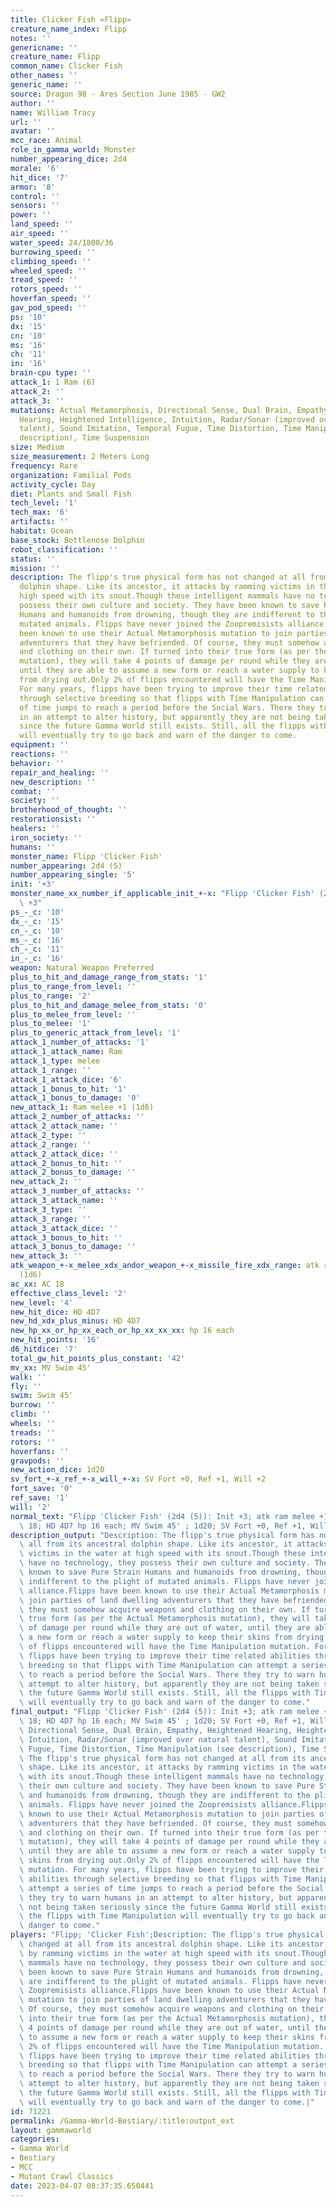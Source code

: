 ```yaml
---
title: Clicker Fish «Flipp»
creature_name_index: Flipp
notes: ''
genericname: ''
creature_name: Flipp
common_name: Clicker Fish
other_names: ''
generic_name: ''
source: Dragon 98 - Ares Section June 1985 - GW2
author: ''
name: William Tracy
url: ''
avatar: ''
mcc_race: Animal
role_in_gamma_world: Monster
number_appearing_dice: 2d4
morale: '6'
hit_dice: '7'
armor: '8'
control: ''
sensors: ''
power: ''
land_speed: ''
air_speed: ''
water_speed: 24/1800/36
burrowing_speed: ''
climbing_speed: ''
wheeled_speed: ''
tread_speed: ''
rotors_speed: ''
hoverfan_speed: ''
gav_pod_speed: ''
ps: '10'
dx: '15'
cn: '10'
ms: '16'
ch: '11'
in: '16'
brain-cpu type: ''
attack_1: 1 Ram (6)
attack_2: ''
attack_3: ''
mutations: Actual Metamorphosis, Directional Sense, Dual Brain, Empathy, Heightened
  Hearing, Heightened Intelligence, Intuition, Radar/Sonar (improved over natural
  talent), Sound Imitation, Temporal Fugue, Time Distortion, Time Manipulation (see
  description), Time Suspension
size: Medium
size_measurement: 2 Meters Long
frequency: Rare
organization: Familial Pods
activity_cycle: Day
diet: Plants and Small Fish
tech_level: '1'
tech_max: '6'
artifacts: ''
habitat: Ocean
base_stock: Bottlenose Dolphin
robot_classification: ''
status: ''
mission: ''
description: The flipp's true physical form has not changed at all from its ancestral
  dolphin shape. Like its ancestor, it attacks by ramming victims in the water at
  high speed with its snout.Though these intelligent mammals have no technology, they
  possess their own culture and society. They have been known to save Pure Strain
  Humans and humanoids from drowning, though they are indifferent to the plight of
  mutated animals. Flipps have never joined the Zoopremisists alliance.Flipps have
  been known to use their Actual Metamorphosis mutation to join parties of land dwelling
  adventurers that they have befriended. Of course, they must somehow acquire weapons
  and clothing on their own. If turned into their true form (as per the Actual Metamorphosis
  mutation), they will take 4 points of damage per round while they are out of water,
  until they are able to assume a new form or reach a water supply to keep their skins
  from drying out.Only 2% of flipps encountered will have the Time Manipulation mutation.
  For many years, flipps have been trying to improve their time related abilities
  through selective breeding so that flipps with Time Manipulation can attempt a series
  of time jumps to reach a period before the Social Wars. There they try to warn humans
  in an attempt to alter history, but apparently they are not being taken seriously
  since the future Gamma World still exists. Still, all the flipps with Time Manipulation
  will eventually try to go back and warn of the danger to come.
equipment: ''
reactions: ''
behavior: ''
repair_and_healing: ''
new_description: ''
combat: ''
society: ''
brotherhood_of_thought: ''
restorationsist: ''
healers: ''
iron_society: ''
humans: ''
monster_name: Flipp 'Clicker Fish'
number_appearing: 2d4 (5)
number_appearing_single: '5'
init: '+3'
monster_name_xx_number_if_applicable_init_+-x: "Flipp 'Clicker Fish' (2d4 (5)): Init\
  \ +3"
ps_-_c: '10'
dx_-_c: '15'
cn_-_c: '10'
ms_-_c: '16'
ch_-_c: '11'
in_-_c: '16'
weapon: Natural Weapon Preferred
plus_to_hit_and_damage_range_from_stats: '1'
plus_to_range_from_level: ''
plus_to_range: '2'
plus_to_hit_and_damage_melee_from_stats: '0'
plus_to_melee_from_level: ''
plus_to_melee: '1'
plus_to_generic_attack_from_level: '1'
attack_1_number_of_attacks: '1'
attack_1_attack_name: Ram
attack_1_type: melee
attack_1_range: ''
attack_1_attack_dice: '6'
attack_1_bonus_to_hit: '1'
attack_1_bonus_to_damage: '0'
new_attack_1: Ram melee +1 (1d6)
attack_2_number_of_attacks: ''
attack_2_attack_name: ''
attack_2_type: ''
attack_2_range: ''
attack_2_attack_dice: ''
attack_2_bonus_to_hit: ''
attack_2_bonus_to_damage: ''
new_attack_2: ''
attack_3_number_of_attacks: ''
attack_3_attack_name: ''
attack_3_type: ''
attack_3_range: ''
attack_3_attack_dice: ''
attack_3_bonus_to_hit: ''
attack_3_bonus_to_damage: ''
new_attack_3: ''
atk_weapon_+-x_melee_xdx_andor_weapon_+-x_missile_fire_xdx_range: atk ram melee +1
  (1d6)
ac_xx: AC 18
effective_class_level: '2'
new_level: '4'
new_hit_dice: HD 4D7
new_hd_xdx_plus_minus: HD 4D7
new_hp_xx_or_hp_xx_each_or_hp_xx_xx_xx: hp 16 each
new_hit_points: '16'
d6_hitdice: '7'
total_gw_hit_points_plus_constant: '42'
mv_xx: MV Swim 45'
walk: ''
fly: ''
swim: Swim 45'
burrow: ''
climb: ''
wheels: ''
treads: ''
rotors: ''
hoverfans: ''
gravpods: ''
new_action_dice: 1d20
sv_fort_+-x_ref_+-x_will_+-x: SV Fort +0, Ref +1, Will +2
fort_save: '0'
ref_save: '1'
will: '2'
normal_text: "Flipp 'Clicker Fish' (2d4 (5)): Init +3; atk ram melee +1 (1d6); AC\
  \ 18; HD 4D7 hp 16 each; MV Swim 45' ; 1d20; SV Fort +0, Ref +1, Will +2"
description_output: "Description: The flipp's true physical form has not changed at\
  \ all from its ancestral dolphin shape. Like its ancestor, it attacks by ramming\
  \ victims in the water at high speed with its snout.Though these intelligent mammals\
  \ have no technology, they possess their own culture and society. They have been\
  \ known to save Pure Strain Humans and humanoids from drowning, though they are\
  \ indifferent to the plight of mutated animals. Flipps have never joined the Zoopremisists\
  \ alliance.Flipps have been known to use their Actual Metamorphosis mutation to\
  \ join parties of land dwelling adventurers that they have befriended. Of course,\
  \ they must somehow acquire weapons and clothing on their own. If turned into their\
  \ true form (as per the Actual Metamorphosis mutation), they will take 4 points\
  \ of damage per round while they are out of water, until they are able to assume\
  \ a new form or reach a water supply to keep their skins from drying out.Only 2%\
  \ of flipps encountered will have the Time Manipulation mutation. For many years,\
  \ flipps have been trying to improve their time related abilities through selective\
  \ breeding so that flipps with Time Manipulation can attempt a series of time jumps\
  \ to reach a period before the Social Wars. There they try to warn humans in an\
  \ attempt to alter history, but apparently they are not being taken seriously since\
  \ the future Gamma World still exists. Still, all the flipps with Time Manipulation\
  \ will eventually try to go back and warn of the danger to come."
final_output: "Flipp 'Clicker Fish' (2d4 (5)): Init +3; atk ram melee +1 (1d6); AC\
  \ 18; HD 4D7 hp 16 each; MV Swim 45' ; 1d20; SV Fort +0, Ref +1, Will +2Actual Metamorphosis,\
  \ Directional Sense, Dual Brain, Empathy, Heightened Hearing, Heightened Intelligence,\
  \ Intuition, Radar/Sonar (improved over natural talent), Sound Imitation, Temporal\
  \ Fugue, Time Distortion, Time Manipulation (see description), Time SuspensionDescription:\
  \ The flipp's true physical form has not changed at all from its ancestral dolphin\
  \ shape. Like its ancestor, it attacks by ramming victims in the water at high speed\
  \ with its snout.Though these intelligent mammals have no technology, they possess\
  \ their own culture and society. They have been known to save Pure Strain Humans\
  \ and humanoids from drowning, though they are indifferent to the plight of mutated\
  \ animals. Flipps have never joined the Zoopremisists alliance.Flipps have been\
  \ known to use their Actual Metamorphosis mutation to join parties of land dwelling\
  \ adventurers that they have befriended. Of course, they must somehow acquire weapons\
  \ and clothing on their own. If turned into their true form (as per the Actual Metamorphosis\
  \ mutation), they will take 4 points of damage per round while they are out of water,\
  \ until they are able to assume a new form or reach a water supply to keep their\
  \ skins from drying out.Only 2% of flipps encountered will have the Time Manipulation\
  \ mutation. For many years, flipps have been trying to improve their time related\
  \ abilities through selective breeding so that flipps with Time Manipulation can\
  \ attempt a series of time jumps to reach a period before the Social Wars. There\
  \ they try to warn humans in an attempt to alter history, but apparently they are\
  \ not being taken seriously since the future Gamma World still exists. Still, all\
  \ the flipps with Time Manipulation will eventually try to go back and warn of the\
  \ danger to come."
players: "Flipp; 'Clicker Fish';Description: The flipp's true physical form has not\
  \ changed at all from its ancestral dolphin shape. Like its ancestor, it attacks\
  \ by ramming victims in the water at high speed with its snout.Though these intelligent\
  \ mammals have no technology, they possess their own culture and society. They have\
  \ been known to save Pure Strain Humans and humanoids from drowning, though they\
  \ are indifferent to the plight of mutated animals. Flipps have never joined the\
  \ Zoopremisists alliance.Flipps have been known to use their Actual Metamorphosis\
  \ mutation to join parties of land dwelling adventurers that they have befriended.\
  \ Of course, they must somehow acquire weapons and clothing on their own. If turned\
  \ into their true form (as per the Actual Metamorphosis mutation), they will take\
  \ 4 points of damage per round while they are out of water, until they are able\
  \ to assume a new form or reach a water supply to keep their skins from drying out.Only\
  \ 2% of flipps encountered will have the Time Manipulation mutation. For many years,\
  \ flipps have been trying to improve their time related abilities through selective\
  \ breeding so that flipps with Time Manipulation can attempt a series of time jumps\
  \ to reach a period before the Social Wars. There they try to warn humans in an\
  \ attempt to alter history, but apparently they are not being taken seriously since\
  \ the future Gamma World still exists. Still, all the flipps with Time Manipulation\
  \ will eventually try to go back and warn of the danger to come.|"
id: 71221
permalink: /Gamma-World-Bestiary/:title:output_ext
layout: gammaworld
categories:
- Gamma World
- Bestiary
- MCC
- Mutant Crawl Classics
date: 2023-04-07 08:37:35.650441
---
```

